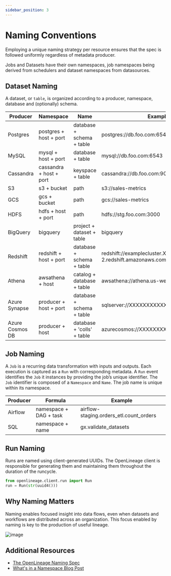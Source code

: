 ```yaml
---
sidebar_position: 3
---
```


# Naming Conventions

Employing a unique naming strategy per resource ensures that the spec is followed uniformly regardless of metadata producer.

Jobs and Datasets have their own namespaces, job namespaces being derived from schedulers and dataset namespaces from datasources.

## Dataset Naming

A dataset, or `table`, is organized according to a producer, namespace, database and (optionally) schema.

| Producer        | Namespace               | Name                       | Example Namespace                                                            | Example Name          |
|-----------------|-------------------------|----------------------------|------------------------------------------------------------------------------|-----------------------|
| Postgres        | postgres + host + port  | database + schema + table  | postgres://db.foo.com:6543                                                   | metrics.sales.orders  |
| MySQL           | mysql + host + port     | database + table           | mysql://db.foo.com:6543                                                      | metrics.orders        | 
| Cassandra       | cassandra + host + port | keyspace + table           | cassandra://db.foo.com:9042                                                  | metrics.orders        | 
| S3              | s3 + bucket             | path                       | s3://sales-metrics                                                           | orders.csv            |
| GCS             | gcs + bucket            | path                       | gcs://sales-metrics                                                          | orders.csv            |
| HDFS            | hdfs + host + port      | path                       | hdfs://stg.foo.com:3000                                                      | salesorders.csv       |
| BigQuery        | bigquery                | project + dataset + table  | bigquery                                                                     | metrics.sales.orders  |
| Redshift        | redshift + host + port  | database + schema + table  | redshift://examplecluster.XXXXXXXXXXXX.us-west-2.redshift.amazonaws.com:5439 | metrics.sales.orders  |
| Athena          | awsathena + host        | catalog + database + table | awsathena://athena.us-west-2.amazonaws.com                                   | metrics.sales.orders  |
| Azure Synapse   | producer + host + port  | database + schema + table  | sqlserver://XXXXXXXXXXXX.sql.azuresynapse.net:1433                           | SQLPool1/sales.orders |
| Azure Cosmos DB | producer + host         | database + 'colls' + table | azurecosmos://XXXXXXXXXXXX.documents.azure.com/dbs                           | metrics.colls.orders  |

## Job Naming

A `Job` is a recurring data transformation with inputs and outputs. Each execution is captured as a `Run` with corresponding metadata.
A `Run` event identifies the `Job` it instances by providing the job’s unique identifier.
The `Job` identifier is composed of a `Namespace` and `Name`. The job name is unique within its namespace.


| Producer | Formula | Example |
| -------- | ------- | ------- |
| Airflow | namespace + DAG + task | airflow-staging.orders_etl.count_orders |
| SQL | namespace + name | gx.validate_datasets |

## Run Naming

Runs are named using client-generated UUIDs. The OpenLineage client is responsible for generating them and maintaining them throughout the duration of the runcycle.

```python
from openlineage.client.run import Run
run = Run(str(uuid4()))
```

## Why Naming Matters

Naming enables focused insight into data flows, even when datasets and workflows are distributed across an organization. This focus enabled by naming is key to the production of useful lineage.

![image](./naming-correlations.svg)

## Additional Resources

* [The OpenLineage Naming Spec](https://github.com/OpenLineage/OpenLineage/blob/main/spec/Naming.md)
* [What's in a Namespace Blog Post](https://openlineage.io/blog/whats-in-a-namespace/)
